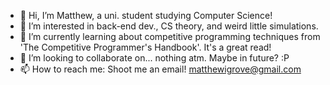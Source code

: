 - 👋 Hi, I’m Matthew, a uni. student studying Computer Science!
- 👀 I’m interested in back-end dev., CS theory, and weird little simulations.
- 🌱 I’m currently learning about competitive programming techniques from 'The Competitive Programmer's Handbook'. It's a great read!
- 💞️ I’m looking to collaborate on... nothing atm. Maybe in future? :P
- 📫 How to reach me: Shoot me an email! matthewigrove@gmail.com

<!---
MIGrove/MIGrove is a ✨ special ✨ repository because its `README.md` (this file) appears on your GitHub profile.
You can click the Preview link to take a look at your changes.
--->
